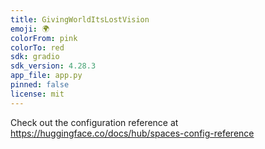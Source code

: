 ```yaml
---
title: GivingWorldItsLostVision
emoji: 🌍
colorFrom: pink
colorTo: red
sdk: gradio
sdk_version: 4.28.3
app_file: app.py
pinned: false
license: mit
---
```


Check out the configuration reference at https://huggingface.co/docs/hub/spaces-config-reference
